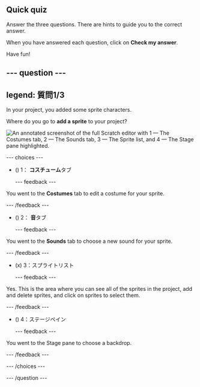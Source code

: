 ## Quick quiz

Answer the three questions. There are hints to guide you to the correct answer.

When you have answered each question, click on **Check my answer**.

Have fun!

--- question ---
---
legend: 質問1/3
---

In your project, you added some sprite characters.

Where do you go to **add a sprite** to your project?

![An annotated screenshot of the full Scratch editor with 1 — The Costumes tab, 2 — The Sounds tab, 3 — The Sprite list, and 4 — The Stage pane highlighted.](images/question1.png)

--- choices ---

- () 1： **コスチューム**タブ

  --- feedback ---

You went to the **Costumes** tab to edit a costume for your sprite.

  --- /feedback ---

- () 2： **音**タブ

  --- feedback ---

You went to the **Sounds** tab to choose a new sound for your sprite.

  --- /feedback ---

- (x) 3：スプライトリスト

  --- feedback ---

Yes. This is the area where you can see all of the sprites in the project, add and delete sprites, and click on sprites to select them.

  --- /feedback ---

- () 4：ステージペイン

  --- feedback ---

You went to the Stage pane to choose a backdrop.

  --- /feedback ---

--- /choices ---

--- /question ---
